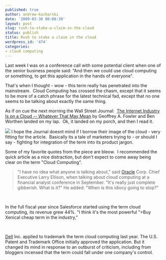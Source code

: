 ```yaml
---
published: true
author: andrew-kucharski
date: '2009-03-30 00:08:30'
layout: post
slug: rush-to-stake-a-claim-in-the-cloud
status: publish
title: Rush to stake a claim in the cloud
wordpress_id: '474'
categories:
- cloud computing
---
```


Last week I was on a conference call with some potential client when one of the senior business people said: "And then we could use cloud computing or something, to get this application in the hands of everyone".  

That's when I thought - wow - this term really has penetrated into the mainstream.  Cloud Computing has crossed the chasm, except that it seems to be more of a catch phrase for the latest technical fad, except that no one seems to be talking about exactly the same thing.  

As if on cue the next morning the Wall Street Journal:  [The Internet Industry Is on a Cloud -- Whatever That May Mean](http://online.wsj.com/article/SB123802623665542725.html) by Geoffrey A. Fowler and Ben Worthen landed on my lap.  Ok, it landed on my porch, and then I read it.

![](http://s.wsj.net/public/resources/images/HC-GN554_Questi_BV_20090325171834.gif) I hope the Journal doesnt mind if I borrow their image of the cloud - very fitting for the article.  Basically its a tale of marketers trying to - or should I say - fighting for integration of the term into its product jargon.  

Some of my favorite quotes from the piece are bleow.  I recommended the quick article as a nice distraction, but don't expect to come away being clear on the term "Cloud Computing".  


> "I have no idea what anyone is talking about," said [Oracle](http://online.wsj.com/public/quotes/main.html?type=djn&symbol=orcl) Corp. Chief Executive Larry Ellison, when talking about cloud computing at a financial analyst conference in September. "It's really just complete gibberish. What is it?" He added: "When is this idiocy going to stop?"

 

In the full fiscal year since Salesforce started using the term cloud computing, its revenue grew 44%. "I think it's the most powerful ">Buy Xenical cheap  term in the industry," 

 

[Dell](http://online.wsj.com/public/quotes/main.html?type=djn&symbol=dell) Inc. applied to trademark the term cloud computing last year. The U.S. Patent and Trademark Office initially approved the application. But it changed its mind in response to an outburst of criticism, including from bloggers incensed that the term could fall under one company's control.
